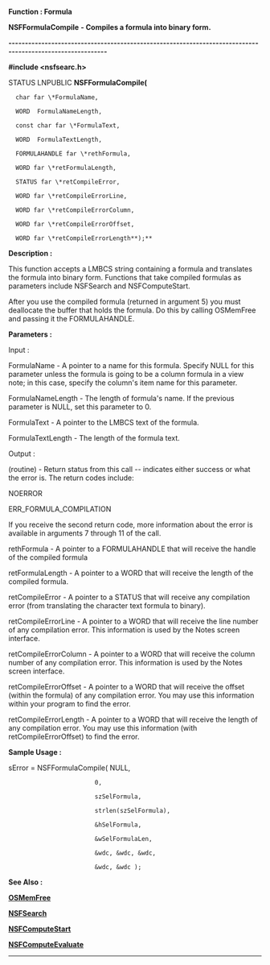 




<!--
 /\* Font Definitions \*/
 @font-face
 {font-family:Courier;
 panose-1:2 7 4 9 2 2 5 2 4 4;}
@font-face
 {font-family:"Tms Rmn";
 panose-1:2 2 6 3 4 5 5 2 3 4;}
@font-face
 {font-family:Helv;
 panose-1:2 11 6 4 2 2 2 3 2 4;}
@font-face
 {font-family:"Cambria Math";
 panose-1:2 4 5 3 5 4 6 3 2 4;}
 /\* Style Definitions \*/
 p.MsoNormal, li.MsoNormal, div.MsoNormal
 {margin-top:0cm;
 margin-right:0cm;
 margin-bottom:8.0pt;
 margin-left:0cm;
 line-height:107%;
 font-size:11.0pt;
 font-family:"Calibri",sans-serif;}
.MsoChpDefault
 {font-size:11.0pt;}
.MsoPapDefault
 {margin-bottom:8.0pt;
 line-height:107%;}
 /\* Page Definitions \*/
 @page WordSection1
 {size:612.0pt 792.0pt;
 margin:72.0pt 72.0pt 72.0pt 72.0pt;}
div.WordSection1
 {page:WordSection1;}
-->




 


**Function : Formula**



**NSFFormulaCompile** **- Compiles
a formula into binary form.**


**----------------------------------------------------------------------------------------------------------**



**#include <nsfsearc.h>**



STATUS
LNPUBLIC **NSFFormulaCompile(**  

      char far \*FormulaName,  

      WORD  FormulaNameLength,  

      const char far \*FormulaText,  

      WORD  FormulaTextLength,  

      FORMULAHANDLE far \*rethFormula,  

      WORD far \*retFormulaLength,  

      STATUS far \*retCompileError,  

      WORD far \*retCompileErrorLine,  

      WORD far \*retCompileErrorColumn,  

      WORD far \*retCompileErrorOffset,  

      WORD far \*retCompileErrorLength**);**



**Description :**



This
function accepts a LMBCS string containing a formula and translates the formula
into binary form.  Functions that take compiled formulas as parameters include
NSFSearch and NSFComputeStart.  

  

After you use the compiled formula (returned in argument 5) you must deallocate
the buffer that holds the formula.  Do this by calling OSMemFree and passing it
the FORMULAHANDLE.


 


**Parameters :**



Input :  

FormulaName  -  A pointer to a name for this formula. Specify NULL for this
parameter unless the formula is going to be a column formula in a view note; 
in this case, specify the column's item name for this parameter.    

  

FormulaNameLength  -  The length of formula's name.  If the previous parameter
is NULL, set this parameter to 0.   

  

FormulaText  -  A pointer to the LMBCS text of the formula.  

  

FormulaTextLength  -  The length of the formula text.  

  




Output :  

(routine)  -  Return status from this call -- indicates either success or what
the error is.  The return codes include:  

  

NOERROR  

ERR\_FORMULA\_COMPILATION  

  

If you receive the second return code, more information about the error is
available in arguments 7 through 11 of the call.  

  

  

rethFormula  -  A pointer to a FORMULAHANDLE that will receive the handle of
the compiled formula  

  

retFormulaLength  -  A pointer to a WORD that will receive the length of the
compiled formula.  

  

retCompileError  -  A pointer to a STATUS that will receive any compilation
error (from translating the character text formula to binary).  

  

retCompileErrorLine  -  A pointer to a WORD that will receive the line number
of any compilation error.  This information is used by the Notes screen interface.  

  

retCompileErrorColumn  -  A pointer to a WORD that will receive the column
number of any compilation error.  This information is used by the Notes screen
interface.  

  

retCompileErrorOffset  -  A pointer to a WORD that will receive the offset
(within the formula) of any compilation error.  You may use this information
within your program to find the error.  

  

retCompileErrorLength  -  A pointer to a WORD that will receive the length of
any compilation error.  You may use this information (with retCompileErrorOffset)
to find the error.  

  




 **Sample Usage :**


  

sError = NSFFormulaCompile( NULL,  

                            0,  

                            szSelFormula,  

                            strlen(szSelFormula),  

                            &hSelFormula,  

                            &wSelFormulaLen,  

                            &wdc, &wdc, &wdc,  

                            &wdc, &wdc );


 **See Also :**


**[OSMemFree](OSMemFree.md)**


**[NSFSearch](NSFSearch.md)**


**[NSFComputeStart](NSFComputeStart.md)**


**[NSFComputeEvaluate](NSFComputeEvaluate.md)**



----------------------------------------------------------------------------------------------------------


 






